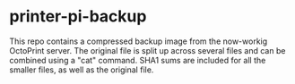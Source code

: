 # printer-pi-backup
This repo contains a compressed backup image from the now-workig OctoPrint server. The original file is split up across several files and can be combined using a "cat" command. SHA1 sums are included for all the smaller files, as well as the original file.
